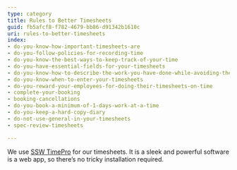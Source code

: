 ```yaml
---
type: category
title: Rules to Better Timesheets
guid: fb5afcf8-f782-4679-bb86-d91342b1610c
uri: rules-to-better-timesheets
index:
- do-you-know-how-important-timesheets-are
- do-you-follow-policies-for-recording-time
- do-you-know-the-best-ways-to-keep-track-of-your-time
- do-you-have-essential-fields-for-your-timesheets
- do-you-know-how-to-describe-the-work-you-have-done-while-avoiding-the-word-bug
- do-you-know-when-to-enter-your-timesheets
- do-you-reward-your-employees-for-doing-their-timesheets-on-time
- complete-your-booking
- booking-cancellations
- do-you-book-a-minimum-of-1-days-work-at-a-time
- do-you-keep-a-hard-copy-diary
- do-not-use-general-in-your-timesheets
- spec-review-timesheets

---
```


We use [SSW TimePro](https://sswtimepro.com/) for our timesheets. It is a sleek and powerful software is a web app, so there’s no tricky installation required.
